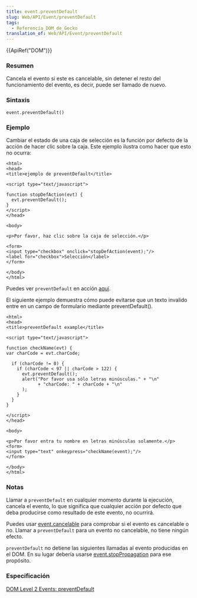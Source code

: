 ```yaml
---
title: event.preventDefault
slug: Web/API/Event/preventDefault
tags:
  - Referencia_DOM_de_Gecko
translation_of: Web/API/Event/preventDefault
---
```

{{ApiRef("DOM")}}

### Resumen

Cancela el evento si este es cancelable, sin detener el resto del funcionamiento del evento, es decir, puede ser llamado de nuevo.

### Sintaxis

```
event.preventDefault()
```

### Ejemplo

Cambiar el estado de una caja de selección es la función por defecto de la acción de hacer clic sobre la caja. Este ejemplo ilustra como hacer que esto no ocurra:

```
<html>
<head>
<title>ejemplo de preventDefault</title>

<script type="text/javascript">

function stopDefAction(evt) {
  evt.preventDefault();
}
</script>
</head>

<body>

<p>Por favor, haz clic sobre la caja de selección.</p>

<form>
<input type="checkbox" onclick="stopDefAction(event);"/>
<label for="checkbox">Selección</label>
</form>

</body>
</html>
```

Puedes ver `preventDefault` en acción [aquí](http://developer.mozilla.org/samples/domref/dispatchEvent.html).

El siguiente ejemplo demuestra cómo puede evitarse que un texto invalido entre en un campo de formulario mediante preventDefault().

```
<html>
<head>
<title>preventDefault example</title>

<script type="text/javascript">

function checkName(evt) {
var charCode = evt.charCode;

  if (charCode != 0) {
    if (charCode < 97 || charCode > 122) {
      evt.preventDefault();
      alert("Por favor usa sólo letras minúsculas." + "\n"
            + "charCode: " + charCode + "\n"
      );
    }
  }
}

</script>
</head>

<body>

<p>Por favor entra tu nombre en letras minúsculas solamente.</p>
<form>
<input type="text" onkeypress="checkName(event);"/>
</form>

</body>
</html>
```

### Notas

Llamar a `preventDefault` en cualquier momento durante la ejecución, cancela el evento, lo que significa que cualquier acción por defecto que deba producirse como resultado de este evento, no ocurrirá.

Puedes usar [event.cancelable](es/DOM/event.cancelable) para comprobar si el evento es cancelable o no. Llamar a `preventDefault` para un evento no cancelable, no tiene ningún efecto.

`preventDefault` no detiene las siguientes llamadas al evento producidas en el DOM. En su lugar debería usarse [event.stopPropagation](es/DOM/event.stopPropagation) para ese propósito.

### Especificación

[DOM Level 2 Events: preventDefault](http://www.w3.org/TR/DOM-Level-2-Events/events.html#Events-Event-preventDefault)
